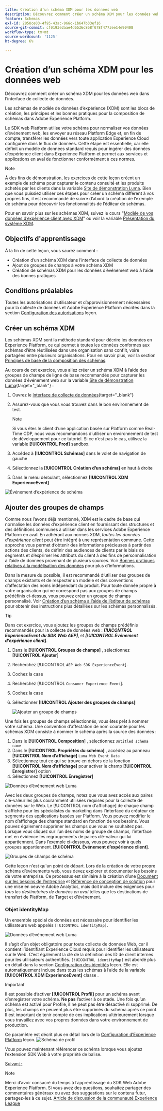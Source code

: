```yaml
---
title: Création d’un schéma XDM pour les données web
description: Découvrez comment créer un schéma XDM pour les données web dans l’interface de collecte de données. Cette leçon fait partie du tutoriel Mise en oeuvre de Adobe Experience Cloud avec le SDK Web .
feature: Schemas
exl-id: 2858ce03-4f95-43ac-966c-1b647b33ef16
source-git-commit: cf0193e3aae4d6536c868f078f4773ee14e90408
workflow-type: tm+mt
source-wordcount: '1125'
ht-degree: 6%

---
```


# Création d’un schéma XDM pour les données web

Découvrez comment créer un schéma XDM pour les données web dans l’interface de collecte de données.

Les schémas de modèle de données d’expérience (XDM) sont les blocs de création, les principes et les bonnes pratiques pour la composition de schémas dans Adobe Experience Platform.

Le SDK web Platform utilise votre schéma pour normaliser vos données d’événement web, les envoyer au réseau Platform Edge et, en fin de compte, transférer les données vers toute application Experience Cloud configurée dans le flux de données. Cette étape est essentielle, car elle définit un modèle de données standard requis pour ingérer des données d’expérience client dans Experience Platform et permet aux services et applications en aval de fonctionner conformément à ces normes.

>[!NOTE]
>
> À des fins de démonstration, les exercices de cette leçon créent un exemple de schéma pour capturer le contenu consulté et les produits achetés par les clients dans la variable [Site de démonstration Luma](https://luma.enablementadobe.com/content/luma/us/en.html). Bien que vous puissiez utiliser ces étapes pour créer un schéma différent à vos propres fins, il est recommandé de suivre d’abord la création de l’exemple de schéma pour découvrir les fonctionnalités de l’éditeur de schémas.

Pour en savoir plus sur les schémas XDM, suivez le cours &quot;[Modèle de vos données d’expérience client avec XDM](https://experienceleague.adobe.com/?recommended=ExperiencePlatform-D-1-2021.1.xdm)&quot; ou voir la variable [Présentation du système XDM](https://experienceleague.adobe.com/docs/experience-platform/xdm/home.html?lang=fr).

## Objectifs d&#39;apprentissage

À la fin de cette leçon, vous saurez comment :

* Création d’un schéma XDM dans l’interface de collecte de données
* Ajout de groupes de champs à votre schéma XDM
* Création de schémas XDM pour les données d’événement web à l’aide des bonnes pratiques

## Conditions préalables

Toutes les autorisations d’utilisateur et d’approvisionnement nécessaires pour la collecte de données et Adobe Experience Platform décrites dans la section [Configuration des autorisations](configure-permissions.md) leçon.

## Créer un schéma XDM

Les schémas XDM sont la méthode standard pour décrire les données en Experience Platform, ce qui permet à toutes les données conformes aux schémas d’être réutilisées dans une organisation sans conflit, voire partagées entre plusieurs organisations. Pour en savoir plus, voir la section [Principes de base de la composition des schémas](https://experienceleague.adobe.com/docs/experience-platform/xdm/schema/composition.html?lang=fr).

Au cours de cet exercice, vous allez créer un schéma XDM à l’aide des groupes de champs de ligne de base recommandés pour capturer les données d’événement web sur la variable [Site de démonstration Luma](https://luma.enablementadobe.com/content/luma/us/en.html){target=&quot;_blank&quot;} :

1. Ouvrez le [Interface de collecte de données](https://launch.adobe.com/){target=&quot;_blank&quot;}
1. Assurez-vous que vous vous trouvez dans le bon environnement de test.

   >[!NOTE]
   >
   >Si vous êtes le client d’une application basée sur Platform comme Real-Time CDP, nous vous recommandons d’utiliser un environnement de test de développement pour ce tutoriel. Si ce n’est pas le cas, utilisez la variable **[!UICONTROL Prod]** sandbox.

1. Accédez à **[!UICONTROL Schémas]** dans le volet de navigation de gauche
1. Sélectionnez la **[!UICONTROL Création d’un schéma]** en haut à droite
1. Dans le menu déroulant, sélectionnez **[!UICONTROL XDM ExperienceEvent]**

![Événement d’expérience de schéma](assets/schema-XDM-experience-event.jpg)

## Ajouter des groupes de champs

Comme nous l’avons déjà mentionné, XDM est le cadre de base qui normalise les données d’expérience client en fournissant des structures et des définitions communes à utiliser dans les services Adobe Experience Platform en aval. En adhérant aux normes XDM, _toutes les données d’expérience client_ peut être intégré à une représentation commune. Cette approche vous permet d’obtenir des informations précieuses à partir des actions des clients, de définir des audiences de clients par le biais de segments et d’exprimer les attributs du client à des fins de personnalisation à l’aide de données provenant de plusieurs sources. Voir [Bonnes pratiques relatives à la modélisation des données](https://experienceleague.adobe.com/docs/experience-platform/xdm/schema/best-practices.html?lang=en) pour plus d’informations.

Dans la mesure du possible, il est recommandé d’utiliser des groupes de champs existants et de respecter un modèle et des conventions d’affectation des noms indépendant du produit. Pour toute donnée propre à votre organisation qui ne correspond pas aux groupes de champs prédéfinis ci-dessus, vous pouvez créer un groupe de champs personnalisé. Voir [Création d’un schéma à l’aide de l’éditeur de schémas](https://experienceleague.adobe.com/docs/experience-platform/xdm/tutorials/create-schema-ui.html?lang=en#create) pour obtenir des instructions plus détaillées sur les schémas personnalisés.

>[!TIP]
> 
>Dans cet exercice, vous ajoutez les groupes de champs prédéfinis recommandés pour la collecte de données web : _**[!UICONTROL ExperienceEvent du SDK Web AEP]**_, et _**[!UICONTROL Événement d’expérience client]**_.

1. Dans le **[!UICONTROL Groupes de champs]** , sélectionnez **[!UICONTROL Ajouter]**
1. Recherchez [!UICONTROL `AEP Web SDK ExperienceEvent`].
1. Cochez la case
1. Recherchez [!UICONTROL `Consumer Experience Event`].
1. Cochez la case
1. Sélectionner **[!UICONTROL Ajouter des groupes de champs]**

   ![Ajouter un groupe de champs](assets/schema-add-field-group.jpg)

Une fois les groupes de champs sélectionnés, vous êtes prêt à nommer votre schéma. Une convention d’affectation de nom courante pour les schémas XDM consiste à nommer le schéma après la source des données :

1. Dans le **[!UICONTROL Composition**] , sélectionnez `Untitled schema name`
1. Dans le **[!UICONTROL Propriétés du schéma]** , accédez au panneau **[!UICONTROL Nom d’affichage]** `Luma Web Event Data`
1. Sélectionnez tout ce qui se trouve en dehors de la fonction **[!UICONTROL Nom d’affichage]** pour activer le champ **[!UICONTROL Enregistrer]** option
1. Sélectionnez **[!UICONTROL Enregistrer]**

![Données d’événement web Luma](assets/schema-luma-web-event-data.png)

Avec les deux groupes de champs, notez que vous avez accès aux paires clé-valeur les plus couramment utilisées requises pour la collecte de données sur le Web. Le [!UICONTROL nom d&#39;affichage] de chaque champ s’affiche pour les spécialistes du marketing dans l’interface du créateur de segments des applications basées sur Platform. Vous pouvez modifier le nom d’affichage des champs standard en fonction de vos besoins. Vous pouvez également supprimer les champs que vous ne souhaitez pas. Lorsque vous cliquez sur l’un des noms de groupe de champs, l’interface met en évidence les regroupements de paires clé-valeur qui lui appartiennent. Dans l’exemple ci-dessous, vous pouvez voir à quels groupes appartiennent. **[!UICONTROL Événement d’expérience client]**.

![Groupes de champs de schéma](assets/schema-consumer-experience-event.jpg)

Cette leçon n&#39;est qu&#39;un point de départ. Lors de la création de votre propre schéma d’événements web, vous devez explorer et documenter les besoins de votre entreprise. Ce processus est similaire à la création d’une [Document sur les besoins de l’entreprise](https://experienceleague.adobe.com/docs/analytics-learn/tutorials/implementation/implementation-basics/creating-a-business-requirements-document.html?lang=fr) et [Référence de conception de solution](https://experienceleague.adobe.com/docs/analytics-learn/tutorials/implementation/implementation-basics/creating-and-maintaining-an-sdr.html) pour une mise en oeuvre Adobe Analytics, mais doit inclure des exigences pour _tous les destinataires de données en aval_ telles que les destinations de transfert de Platform, de Target et d’événement.


### Objet identityMap

Un ensemble spécial de données est nécessaire pour identifier les utilisateurs web appelés `[!UICONTROL identityMap]`.

![Données d’événement web Luma](assets/schema-identityMap.png)

Il s’agit d’un objet obligatoire pour toute collecte de données Web, car il contient l’identifiant Experience Cloud requis pour identifier les utilisateurs sur le Web. C’est également la clé de la définition des ID de client internes pour les utilisateurs authentifiés. `[!UICONTROL identityMap]` est abordé plus en détail dans la section [Configuration des identités](configure-identities.md) leçon. Elle est automatiquement incluse dans tous les schémas à l’aide de la variable **[!UICONTROL XDM ExperienceEvent]** classe .


>[!IMPORTANT]
>
> Il est possible d’activer **[!UICONTROL Profil]** pour un schéma avant d’enregistrer votre schéma. **Ne pas** l’activer à ce stade. Une fois qu’un schéma est activé pour Profile, il ne peut pas être désactivé ni supprimé. De plus, les champs ne peuvent plus être supprimés du schéma après ce point. Il est important de tenir compte de ces implications ultérieurement lorsque vous travaillez avec vos propres données dans votre environnement de production.
>
>Ce paramètre est décrit plus en détail lors de la [Configuration d’Experience Platform](setup-experience-platform.md) leçon.
>![Schéma de profil](assets/schema-profile.png)

Vous pouvez maintenant référencer ce schéma lorsque vous ajoutez l’extension SDK Web à votre propriété de balise.


[Suivant : ](configure-identities.md)

>[!NOTE]
>
>Merci d’avoir consacré du temps à l’apprentissage du SDK Web Adobe Experience Platform. Si vous avez des questions, souhaitez partager des commentaires généraux ou avez des suggestions sur le contenu futur, partagez-les à ce sujet. [Article de discussion de la communauté Experience League](https://experienceleaguecommunities.adobe.com/t5/adobe-experience-platform-launch/tutorial-discussion-implement-adobe-experience-cloud-with-web/td-p/444996)
